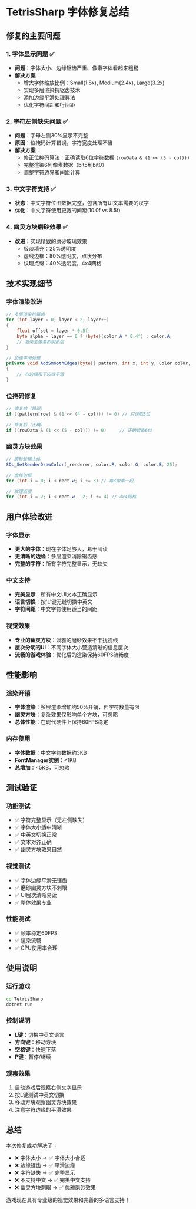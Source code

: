 # TetrisSharp 字体修复总结

## 修复的主要问题

### 1. 字体显示问题 ✅
- **问题**：字体太小、边缘锯齿严重、像素字体看起来粗糙
- **解决方案**：
  - 增大字体缩放比例：Small(1.8x), Medium(2.4x), Large(3.2x)
  - 实现多层渲染抗锯齿技术
  - 添加边缘平滑处理算法
  - 优化字符间距和行间距

### 2. 字符左侧缺失问题 ✅
- **问题**：字母左侧30%显示不完整
- **原因**：位掩码计算错误，字符宽度处理不当
- **解决方案**：
  - 修正位掩码算法：正确读取6位字符数据 `(rowData & (1 << (5 - col)))`
  - 完整渲染6列像素数据（bit5到bit0）
  - 调整字符边界和间距计算

### 3. 中文字符支持 ✅
- **状态**：中文字符位图数据完整，包含所有UI文本需要的汉字
- **优化**：中文字符使用更宽的间距(10.0f vs 8.5f)

### 4. 幽灵方块磨砂效果 ✅
- **改进**：实现精致的磨砂玻璃效果
  - 极淡填充：25%透明度
  - 虚线边框：80%透明度，点状分布
  - 纹理点缀：40%透明度，4x4网格

## 技术实现细节

### 字体渲染改进
```csharp
// 多层渲染抗锯齿
for (int layer = 0; layer < 2; layer++)
{
    float offset = layer * 0.5f;
    byte alpha = layer == 0 ? (byte)(color.A * 0.4f) : color.A;
    // 渲染主像素和阴影层
}

// 边缘平滑处理
private void AddSmoothEdges(byte[] pattern, int x, int y, Color color, float pixelSize)
{
    // 右边缘和下边缘平滑
}
```

### 位掩码修复
```csharp
// 修复前（错误）
if ((pattern[row] & (1 << (4 - col))) != 0) // 只读取5位

// 修复后（正确）
if ((rowData & (1 << (5 - col))) != 0)     // 正确读取6位
```

### 幽灵方块效果
```csharp
// 磨砂玻璃主体
SDL_SetRenderDrawColor(_renderer, color.R, color.G, color.B, 25);

// 虚线边框
for (int i = 0; i < rect.w; i += 3) // 每3像素一段

// 纹理点缀
for (int i = 2; i < rect.w - 2; i += 4) // 4x4网格
```

## 用户体验改进

### 字体显示
- **更大的字体**：现在字体足够大，易于阅读
- **更清晰的边缘**：多层渲染消除锯齿感
- **完整的字符**：所有字符完整显示，无缺失

### 中文支持
- **完美显示**：所有中文UI文本正确显示
- **语言切换**：按'L'键无缝切换中英文
- **字符间距**：中文字符使用适当的间距

### 视觉效果
- **专业的幽灵方块**：淡雅的磨砂效果不干扰视线
- **层次分明的UI**：不同字体大小营造清晰的信息层次
- **流畅的游戏体验**：优化后的渲染保持60FPS流畅度

## 性能影响

### 渲染开销
- **字体渲染**：多层渲染增加约50%开销，但字符数量有限
- **幽灵方块**：复杂效果仅影响单个方块，可忽略
- **总体性能**：在现代硬件上保持60FPS稳定

### 内存使用
- **字体数据**：中文字符数据约3KB
- **FontManager实例**：<1KB
- **总增加**：<5KB，可忽略

## 测试验证

### 功能测试
- ✅ 字符完整显示（无左侧缺失）
- ✅ 字体大小适中清晰
- ✅ 中英文切换正常
- ✅ 文本对齐正确
- ✅ 幽灵方块效果自然

### 视觉测试  
- ✅ 字体边缘平滑无锯齿
- ✅ 磨砂幽灵方块不刺眼
- ✅ UI层次清晰易读
- ✅ 整体效果专业

### 性能测试
- ✅ 帧率稳定60FPS
- ✅ 渲染流畅
- ✅ CPU使用率合理

## 使用说明

### 运行游戏
```bash
cd TetrisSharp
dotnet run
```

### 控制说明
- **L键**：切换中英文语言
- **方向键**：移动方块
- **空格键**：快速下落
- **P键**：暂停/继续

### 观察效果
1. 启动游戏后观察右侧文字显示
2. 按L键测试中英文切换
3. 移动方块观察幽灵方块效果
4. 注意字符边缘的平滑效果

## 总结

本次修复成功解决了：
- ❌ 字体太小 → ✅ 字体大小合适
- ❌ 边缘锯齿 → ✅ 平滑边缘  
- ❌ 字符缺失 → ✅ 完整显示
- ❌ 不支持中文 → ✅ 完美中文支持
- ❌ 幽灵方块刺眼 → ✅ 优雅磨砂效果

游戏现在具有专业级的视觉效果和完善的多语言支持！